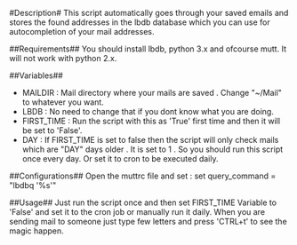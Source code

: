 #Description#
This script automatically goes through your saved emails and stores the found addresses in the lbdb database which you can use for autocompletion of your mail addresses.

##Requirements##
You should install lbdb, python 3.x  and ofcourse mutt. It will not work with python 2.x.

##Variables##

* MAILDIR : Mail directory where your mails are saved .  Change "~/Mail" to whatever you want.
* LBDB : No need to change that if you dont know what you are doing.
* FIRST_TIME : Run the script with this as 'True' first time and then it will be set to 'False'.
* DAY : If FIRST_TIME is set to false then the script will only check mails which are "DAY" days older . It is set to 1 . So you should run this script once every day. Or set it to cron to be executed daily.

##Configurations##
Open the muttrc file and set :
set query_command = "lbdbq '%s'"

##Usage##
Just run the script once and then set FIRST_TIME Variable to 'False' and set it to the cron job or manually run it daily.
When you are sending mail to someone just type few letters and press 'CTRL+t' to see the magic happen.
